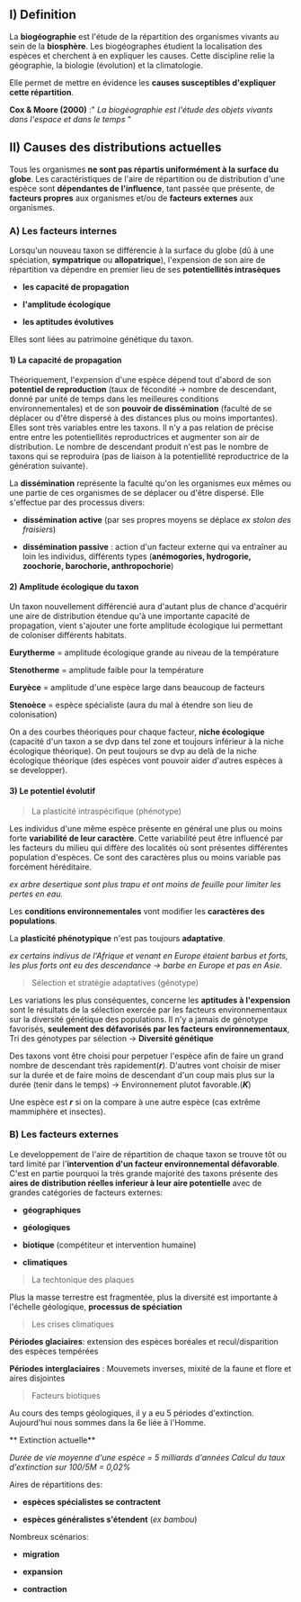 
## I) Definition

La **biogéographie** est l'étude de la répartition des organismes vivants au sein de la **biosphère**. Les biogéographes étudient la localisation des espèces et cherchent à en expliquer les causes. Cette discipline relie la géographie, la biologie (évolution) et la climatologie.

Elle permet de mettre en évidence les **causes susceptibles d'expliquer cette répartition**.

**Cox & Moore (2000)** :" *La biogéographie est l'étude des objets vivants dans l'espace et dans le temps* "

## II) Causes des distributions actuelles

Tous les organismes **ne sont pas répartis uniformément à la surface du globe**. Les caractéristiques de l'aire de répartition ou de distribution d'une espèce sont **dépendantes de l'influence**, tant passée que présente, de **facteurs propres** aux organismes et/ou de **facteurs externes** aux organismes. 

### A) Les facteurs internes 

Lorsqu'un nouveau taxon se différencie à la surface du globe (dû à une spéciation, **sympatrique** ou **allopatrique**), l'expension de son aire de répartition va dépendre en premier lieu de ses **potentiellités intrasèques**

* **les capacité de propagation**

* **l'amplitude écologique**

* **les aptitudes évolutives**

Elles sont liées au patrimoine génétique du taxon.

#### 1) La capacité de propagation

Théoriquement, l'expension d'une espèce dépend tout d'abord de son **potentiel de reproduction** (taux de fécondité -> nombre de descendant, donné par unité de temps dans les meilleures conditions environnementales) et de son **pouvoir de dissémination** (faculté de se déplacer ou d'être dispersé à des distances plus ou moins importantes). Elles sont très variables entre les taxons.
Il n'y a pas relation de précise entre entre les potentiellités reproductrices et augmenter son air de distribution.
Le nombre de descendant produit n'est pas le nombre de taxons qui se reproduira (pas de liaison à la potentiellité reproductrice de la génération suivante).

La **dissémination** représente la faculté qu'on les organismes eux mêmes ou une partie de ces organismes de se déplacer ou d'être dispersé. Elle s'effectue par des processus divers:

* **dissémination active** (par ses propres moyens se déplace *ex stolon des fraisiers*)

* **dissémination passive** : action d'un facteur externe qui va entraîner au loin les individus, différents types (**anémogories, hydrogorie, zoochorie, barochorie, anthropochorie**)

#### 2) Amplitude écologique du taxon

Un taxon nouvellement différencié aura d'autant plus de chance d'acquérir une aire de distribution étendue qu'à une importante capacité de propagation, vient s'ajouter une forte amplitude écologique lui permettant de coloniser différents habitats.

**Eurytherme** = amplitude écologique grande au niveau de la température

**Stenotherme** = amplitude faible pour la température

**Euryèce** = amplitude d'une espèce large dans beaucoup de facteurs

**Stenoèce** = espèce spécialiste (aura du mal à étendre son lieu de colonisation)

On a des courbes théoriques pour chaque facteur, **niche écologique** (capacité d'un taxon a se dvp dans tel zone et toujours inférieur à la niche écologique théorique). On peut toujours se dvp au delà de la niche écologique théorique (des espèces vont pouvoir aider d'autres espèces à se developper).


#### 3) Le potentiel évolutif

> La plasticité intraspécifique (phénotype)

Les individus d'une même espèce présente en général une plus ou moins forte **variabilité de leur caractère**. Cette variabilité peut être influencé par les facteurs du milieu qui diffère des localités où sont présentes différentes population d'espèces. Ce sont des caractères plus ou moins variable pas forcément héréditaire. 

*ex arbre desertique sont plus trapu et ont moins de feuille pour limiter les pertes en eau.*

Les **conditions environnementales** vont modifier les **caractères des populations**.

La **plasticité phénotypique** n'est pas toujours **adaptative**.

*ex certains indivus de l'Afrique et venant en Europe étaient barbus et forts, les plus forts ont eu des descendance -> barbe en Europe et pas en Asie.*

> Sélection et stratégie adaptatives (génotype)

Les variations les plus conséquentes, concerne les **aptitudes à l'expension** sont le résultats de la sélection exercée par les facteurs environnementaux sur la diversité génétique des populations. Il n'y a jamais de génotype favorisés, **seulement des défavorisés par les facteurs environnementaux**, Tri des génotypes par sélection -> **Diversité génétique**

Des taxons vont être choisi pour perpetuer l'espèce afin de faire un grand nombre de descendant très rapidement(**_r_**). D'autres vont choisir de miser sur la durée et de faire moins de descendant d'un coup mais plus sur la durée (tenir dans le temps) -> Environnement plutot favorable.(**_K_**)

Une espèce est **_r_** si on la compare à une autre espèce (cas extrême mammiphère et insectes).

### B) Les facteurs externes

Le developpement de l'aire de répartition de chaque taxon se trouve tôt ou tard limité par l'**intervention d'un facteur environnemental défavorable**. C'est en partie pourquoi la très grande majorité des taxons présente des **aires de distribution réelles inferieur à leur aire potentielle** avec de grandes catégories de facteurs externes:

* **géographiques**

* **géologiques**

* **biotique** (compétiteur et intervention humaine)

* **climatiques**

> La techtonique des plaques

Plus la masse terrestre est fragmentée, plus la diversité est importante à l'échelle géologique, **processus de spéciation**

> Les crises climatiques

**Périodes glaciaires**: extension des espèces boréales et recul/disparition des espèces tempérées

**Périodes interglaciaires** : Mouvemets inverses, mixité de la faune et flore et aires disjointes

> Facteurs biotiques

Au cours des temps géologiques, il y a eu 5 périodes d'extinction.
Aujourd'hui nous sommes dans la 6e liée à l'Homme. 

** Extinction actuelle**

*Durée de vie moyenne d'une espèce = 5 milliards d'années
Calcul du taux d'extinction sur 100/5M = 0,02%*

Aires de répartitions des:

* **espèces spécialistes se contractent**

* **espèces généralistes s'étendent** (*ex bambou*)

Nombreux scénarios:

* **migration**

* **expansion**

* **contraction**
